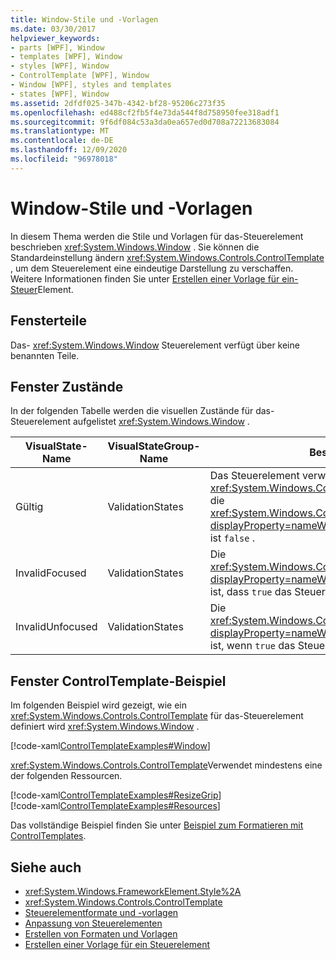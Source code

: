 ```yaml
---
title: Window-Stile und -Vorlagen
ms.date: 03/30/2017
helpviewer_keywords:
- parts [WPF], Window
- templates [WPF], Window
- styles [WPF], Window
- ControlTemplate [WPF], Window
- Window [WPF], styles and templates
- states [WPF], Window
ms.assetid: 2dfdf025-347b-4342-bf28-95206c273f35
ms.openlocfilehash: ed488cf2fb5f4e73da544f8d758950fee318adf1
ms.sourcegitcommit: 9f6df084c53a3da0ea657ed0d708a72213683084
ms.translationtype: MT
ms.contentlocale: de-DE
ms.lasthandoff: 12/09/2020
ms.locfileid: "96978018"
---
```

# <a name="window-styles-and-templates"></a>Window-Stile und -Vorlagen
In diesem Thema werden die Stile und Vorlagen für das-Steuerelement beschrieben <xref:System.Windows.Window> . Sie können die Standardeinstellung ändern <xref:System.Windows.Controls.ControlTemplate> , um dem Steuerelement eine eindeutige Darstellung zu verschaffen. Weitere Informationen finden Sie unter [Erstellen einer Vorlage für ein-Steuer](/dotnet/desktop-wpf/themes/how-to-create-apply-template)Element.  
  
## <a name="window-parts"></a>Fensterteile  
 Das- <xref:System.Windows.Window> Steuerelement verfügt über keine benannten Teile.  
  
## <a name="window-states"></a>Fenster Zustände  
 In der folgenden Tabelle werden die visuellen Zustände für das-Steuerelement aufgelistet <xref:System.Windows.Window> .  
  
|VisualState-Name|VisualStateGroup-Name|Beschreibung|  
|-|-|-|  
|Gültig|ValidationStates|Das Steuerelement verwendet die <xref:System.Windows.Controls.Validation> -Klasse, und die <xref:System.Windows.Controls.Validation.HasError%2A?displayProperty=nameWithType> angefügte-Eigenschaft ist `false` .|  
|InvalidFocused|ValidationStates|Die <xref:System.Windows.Controls.Validation.HasError%2A?displayProperty=nameWithType> angefügte-Eigenschaft ist, dass `true` das Steuerelement den Fokus besitzt.|  
|InvalidUnfocused|ValidationStates|Die <xref:System.Windows.Controls.Validation.HasError%2A?displayProperty=nameWithType> angefügte-Eigenschaft ist, wenn `true` das Steuerelement keinen Fokus hat.|  
  
## <a name="window-controltemplate-example"></a>Fenster ControlTemplate-Beispiel  
 Im folgenden Beispiel wird gezeigt, wie ein <xref:System.Windows.Controls.ControlTemplate> für das-Steuerelement definiert wird <xref:System.Windows.Window> .  
  
 [!code-xaml[ControlTemplateExamples#Window](~/samples/snippets/csharp/VS_Snippets_Wpf/ControlTemplateExamples/CS/resources/window.xaml#window)]  
  
 <xref:System.Windows.Controls.ControlTemplate>Verwendet mindestens eine der folgenden Ressourcen.  
  
 [!code-xaml[ControlTemplateExamples#ResizeGrip](~/samples/snippets/csharp/VS_Snippets_Wpf/ControlTemplateExamples/CS/resources/resizegrip.xaml#resizegrip)]  
[!code-xaml[ControlTemplateExamples#Resources](~/samples/snippets/csharp/VS_Snippets_Wpf/ControlTemplateExamples/CS/resources/shared.xaml#resources)]  
  
 Das vollständige Beispiel finden Sie unter [Beispiel zum Formatieren mit ControlTemplates](https://github.com/Microsoft/WPF-Samples/tree/master/Styles%20&%20Templates/IntroToStylingAndTemplating).  
  
## <a name="see-also"></a>Siehe auch

- <xref:System.Windows.FrameworkElement.Style%2A>
- <xref:System.Windows.Controls.ControlTemplate>
- [Steuerelementformate und -vorlagen](control-styles-and-templates.md)
- [Anpassung von Steuerelementen](control-customization.md)
- [Erstellen von Formaten und Vorlagen](/dotnet/desktop-wpf/fundamentals/styles-templates-overview)
- [Erstellen einer Vorlage für ein Steuerelement](/dotnet/desktop-wpf/themes/how-to-create-apply-template)
